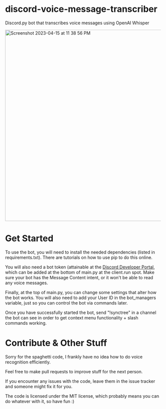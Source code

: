 # discord-voice-message-transcriber
Discord.py bot that transcribes voice messages using OpenAI Whisper

<img width="618" alt="Screenshot 2023-04-15 at 11 38 56 PM" src="https://user-images.githubusercontent.com/44641166/232242082-af33cc32-e479-4bf8-aef6-80e6f3453226.png">

# Get Started

To use the bot, you will need to install the needed dependencies (listed in requirements.txt). There are tutorials on how to use pip to do this online.

You will also need a bot token (attainable at the [Discord Developer Portal](https://discord.com/developers/applications), which can be added at the bottom of main.py at the client.run spot. Make sure your bot has the Message Content intent, or it won't be able to read any voice messages.

Finally, at the top of main.py, you can change some settings that alter how the bot works. You will also need to add your User ID in the bot_managers variable, just so you can control the bot via commands later.

Once you have successfully started the bot, send "!synctree" in a channel the bot can see in order to get context menu functionality + slash commands working.

# Contribute & Other Stuff

Sorry for the spaghetti code, I frankly have no idea how to do voice recognition efficiently.

Feel free to make pull requests to improve stuff for the next person.

If you encounter any issues with the code, leave them in the issue tracker and someone might fix it for you.

The code is licensed under the MIT license, which probably means you can do whatever with it, so have fun :)
